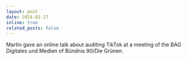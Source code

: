 ```yaml
---
layout: post
date: 2024-02-17
inline: true
related_posts: false
---
```


Martin gave an online talk about auditing TikTok at a meeting of the BAG Digitales und Medien of Bündnis 90/Die Grünen.
